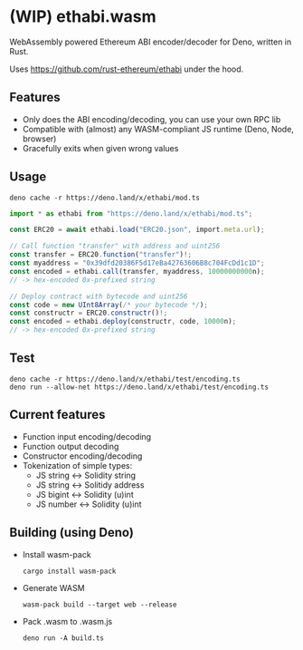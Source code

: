 # (WIP) ethabi.wasm

WebAssembly powered Ethereum ABI encoder/decoder for Deno, written in Rust.

Uses https://github.com/rust-ethereum/ethabi under the hood.

## Features

- Only does the ABI encoding/decoding, you can use your own RPC lib
- Compatible with (almost) any WASM-compliant JS runtime (Deno, Node, browser)
- Gracefully exits when given wrong values

## Usage

    deno cache -r https://deno.land/x/ethabi/mod.ts

```typescript
import * as ethabi from "https://deno.land/x/ethabi/mod.ts";

const ERC20 = await ethabi.load("ERC20.json", import.meta.url);

// Call function "transfer" with address and uint256
const transfer = ERC20.function("transfer")!;
const myaddress = "0x39dfd20386F5d17eBa42763606B8c704FcDd1c1D";
const encoded = ethabi.call(transfer, myaddress, 10000000000n);
// -> hex-encoded 0x-prefixed string

// Deploy contract with bytecode and uint256
const code = new UInt8Array(/* your bytecode */);
const constructr = ERC20.constructr()!;
const encoded = ethabi.deploy(constructr, code, 10000n);
// -> hex-encoded 0x-prefixed string
```

## Test

    deno cache -r https://deno.land/x/ethabi/test/encoding.ts
    deno run --allow-net https://deno.land/x/ethabi/test/encoding.ts

## Current features

- Function input encoding/decoding
- Function output decoding
- Constructor encoding/decoding
- Tokenization of simple types:
  - JS string <-> Solidity string
  - JS string <-> Solitidy address
  - JS bigint <-> Solidity (u)int
  - JS number <-> Solidity (u)int

## Building (using Deno)

- Install wasm-pack

      cargo install wasm-pack

- Generate WASM

      wasm-pack build --target web --release

- Pack .wasm to .wasm.js

      deno run -A build.ts
